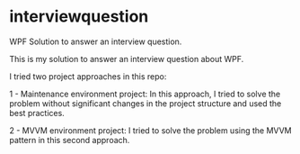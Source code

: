 # interviewquestion
WPF Solution to answer an interview question.

This is my solution to answer an interview question about WPF.

I tried two project approaches in this repo:

1 - Maintenance environment project:
      In this approach, I tried to solve the problem without significant changes in the project structure and used the best practices. 
      
2 - MVVM environment project:
     I tried to solve the problem using the MVVM pattern in this second approach.
